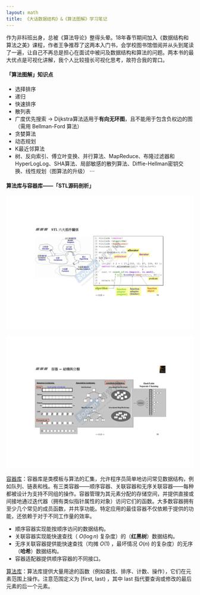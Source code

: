 ```yaml
---
layout: math
title: 《大话数据结构》&《算法图解》学习笔记
---
```


作为非科班出身，总被《算法导论》整得头晕。18年春节期间加入《数据结构和算法之美》课程，作者王争推荐了这两本入门书，会学校图书馆借阅并从头到尾读了一遍，让自己不再总是担心在面试中被问及数据结构和算法的问题。两本书的最大优点是可视化讲解，我个人比较擅长可视化思考，故符合我的胃口。

#### 「算法图解」知识点

- 选择排序
- 递归
- 快速排序
- 散列表
- 广度优先搜索 $\to$ Dijkstra算法适用于**有向无环图**，且不能用于包含负权边的图（需用 Bellman-Ford 算法）
- 贪婪算法
- 动态规划
- K最近邻算法
- 树、反向索引、傅立叶变换、并行算法、MapReduce、布隆过滤器和HyperLogLog、SHA算法、局部敏感的散列算法、Diffie-Hellman密钥交换、线性规划（图算法的升级） $\cdots$

#### 算法库与容器库——「STL源码剖析」

![](/images/六大部件.jpg)

![](/images/容器.jpg)

[容器库](https://zh.cppreference.com/w/cpp/container)：容器库是类模板与算法的汇集，允许程序员简单地访问常见数据结构，例如队列、链表和栈。有三类容器——顺序容器、关联容器和无序关联容器——每种都被设计为支持不同组的操作。容器管理为其元素分配的存储空间，并提供直接或间接地通过迭代器（拥有类似指针属性的对象）访问它们的函数。大多数容器拥有至少几个常见的成员函数，并共享功能。特定应用的最佳容器不仅依赖于提供的功能，还依赖于对于不同工作量的效率。

- 顺序容器实现能按顺序访问的数据结构。
- 关联容器实现能快速查找（ $O(\log n)$ 复杂度）的（**红黑树**）数据结构。
- 无序关联容器提供能快速查找（均摊 $O(1)$ ，最坏情况 $O(n)$ 的复杂度）的无序（**哈希**）数据结构。
- 容器适配器提供顺序容器的不同接口。



[算法库](https://zh.cppreference.com/w/cpp/algorithm)：算法库提供大量用途的函数（例如查找、排序、计数、操作），它们在元素范围上操作。注意范围定义为 [first, last) ，其中 last 指代要查询或修改的最后元素的后一个元素。

